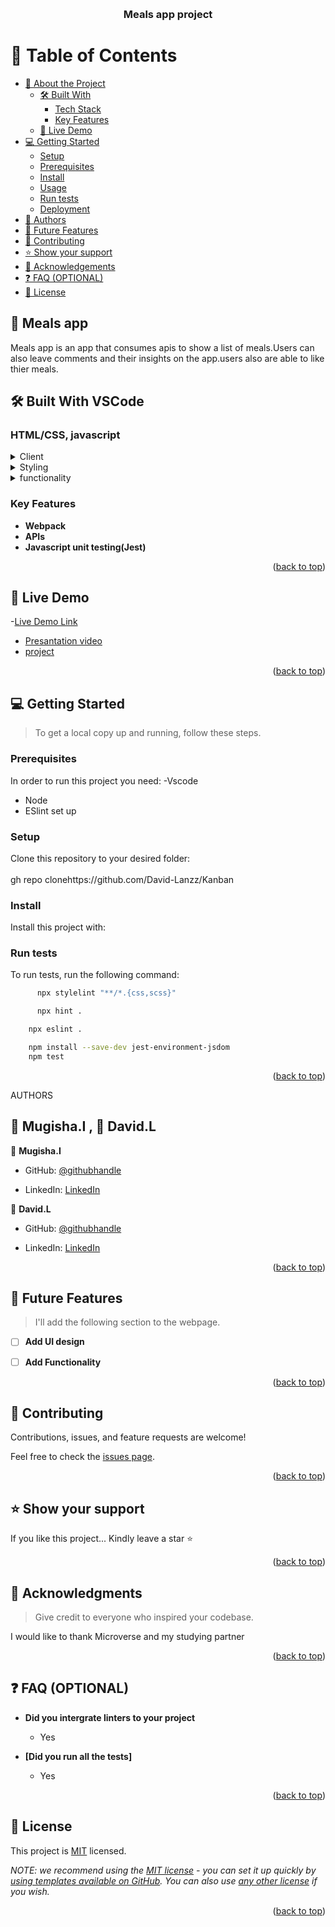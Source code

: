 

<a name="readme-top"></a>



<div align="center">
 
  
  <br/>

  <h3><b>Meals app project</b></h3>

</div>



# 📗 Table of Contents

- [📖 About the Project](#about-project)
  - [🛠 Built With](#built-with)
    - [Tech Stack](#tech-stack)
    - [Key Features](#key-features)
  - [🚀 Live Demo](#live-demo)
- [💻 Getting Started](#getting-started)
  - [Setup](#setup)
  - [Prerequisites](#prerequisites)
  - [Install](#install)
  - [Usage](#usage)
  - [Run tests](#run-tests)
  - [Deployment](#triangular_flag_on_post-deployment)
- [👥 Authors](#authors)
- [🔭 Future Features](#future-features)
- [🤝 Contributing](#contributing)
- [⭐️ Show your support](#support)
- [🙏 Acknowledgements](#acknowledgements)
- [❓ FAQ (OPTIONAL)](#faq)
- [📝 License](#license)



## 📖 Meals app <a name="about-project"></a>
Meals app is an app that consumes apis to show a list of meals.Users can also leave comments and their insights on the app.users also are able to like thier meals.







## 🛠 Built With  VSCode  <a name="Built With VSCode"></a>

### HTML/CSS, javascript <a name="tech-stack"></a>

>

<details>
  <summary>Client</summary>
  <ul>
    <li><a href="https://reactjs.org/">HTML</a></li>
  </ul>
</details>

<details>
  <summary>Styling</summary>
  <ul>
    <li><a href="https://expressjs.com/">CSS</a></li>
  </ul>
</details>

<details>
<summary>functionality</summary>
 
</details>



### Key Features <a name="key-features"></a>



- **Webpack**
- **APIs**
- **Javascript unit testing(Jest)**


<p align="right">(<a href="#readme-top">back to top</a>)</p>

<!-- LIVE DEMO -->

## 🚀 Live Demo <a name="live-demo"></a>


-[Live Demo Link](https://david-lanzz.github.io/Kanban/dist/)

- [Presantation video](https://drive.google.com/file/d/1CZQkqPz6U549uw6X5-sNQWyNlGa-vfVU/view?usp=share_link)
- [project](https://github.com/David-Lanzz/Kanban/projects/1)



<p align="right">(<a href="#readme-top">back to top</a>)</p>

<!-- GETTING STARTED -->

## 💻 Getting Started <a name="getting-started"></a>

>To get a local copy up and running, follow these steps.



### Prerequisites

In order to run this project you need:
-Vscode
- Node
- ESlint set up


<!--
Example command:

```sh
 gem install rails
```
 -->

### Setup

Clone this repository to your desired folder:
<br>
<br>gh repo clonehttps://github.com/David-Lanzz/Kanban



### Install

Install this project with:

<!--
Example command:

```sh
  cd my-project
  gem install
  gh repo clone Tafloninno/First_capstone_project
  cd capstone_project
  npm install -y
```
--->



### Run tests

To run tests, run the following command:



```sh
      npx stylelint "**/*.{css,scss}"

```

```sh
      npx hint .
```

```sh
    npx eslint .
```

```sh
    npm install --save-dev jest-environment-jsdom
    npm test
```





<p align="right">(<a href="#readme-top">back to top</a>)</p>

  AUTHORS 

## 👥 Mugisha.I ,  👥 David.L <a name="authors"></a>



👤 **Mugisha.I**

- GitHub: [@githubhandle](https://github.com/Tafloninno)

- LinkedIn: [LinkedIn](https://www.linkedin.com/in/mugisha-innocent-19b700238/)

👤 **David.L**

- GitHub: [@githubhandle](https://github.com/David-Lanzz)

- LinkedIn: [LinkedIn](https://www.linkedin.com/in/lanzz-david-378b9a250)


<p align="right">(<a href="#readme-top">back to top</a>)</p>

<!-- FUTURE FEATURES -->

## 🔭 Future Features <a name="future-features"></a>

> I'll add the following section to the webpage.

- [ ] **Add UI design**
- [ ] **Add Functionality**




<p align="right">(<a href="#readme-top">back to top</a>)</p>

<!-- CONTRIBUTING -->

## 🤝 Contributing <a name="contributing"></a>

Contributions, issues, and feature requests are welcome!

Feel free to check the [issues page](../../issues/).

<p align="right">(<a href="#readme-top">back to top</a>)</p>

<!-- SUPPORT -->

## ⭐️ Show your support <a name="support"></a>



If you like this project... Kindly leave a star ⭐

<p align="right">(<a href="#readme-top">back to top</a>)</p>

<!-- ACKNOWLEDGEMENTS -->

## 🙏 Acknowledgments <a name="acknowledgements"></a>

> Give credit to everyone who inspired your codebase.

I would like to thank  Microverse and my studying partner



<p align="right">(<a href="#readme-top">back to top</a>)</p>

<!-- FAQ (optional) -->

## ❓ FAQ (OPTIONAL) <a name="faq"></a>



- **Did you intergrate linters to your project**

  - Yes

- **[Did you run all the tests]**

  - Yes

<p align="right">(<a href="#readme-top">back to top</a>)</p>

<!-- LICENSE -->

## 📝 License <a name="license"></a>

This project is [MIT](./LICENSE) licensed.

_NOTE: we recommend using the [MIT license](https://choosealicense.com/licenses/mit/) - you can set it up quickly by [using templates available on GitHub](https://docs.github.com/en/communities/setting-up-your-project-for-healthy-contributions/adding-a-license-to-a-repository). You can also use [any other license](https://choosealicense.com/licenses/) if you wish._

<p align="right">(<a href="#readme-top">back to top</a>)</p>



